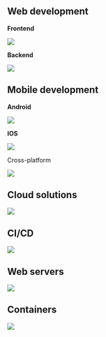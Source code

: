 <h2>Web development</h2>
<b>Frontend</b>
<p>
  <a href="https://skillicons.dev">
    <img src="https://skillicons.dev/icons?i=astro,react,nextjs" />
  </a>
</p>
<b>Backend</b>
<p>
  <a href="https://skillicons.dev">
    <img src="https://skillicons.dev/icons?i=nodejs,bun,typescript,mongodb,redis" />
  </a>
</p>

<h2>Mobile development</h2>
<b>Android</b>
<p>
  <a href="https://skillicons.dev">
    <img src="https://skillicons.dev/icons?i=kotlin,java" />
  </a>
</p>
<b>IOS</b>
<p>
  <a href="https://skillicons.dev">
    <img src="https://skillicons.dev/icons?i=swift" />
  </a>
</p>
Cross-platform
<p>
  <a href="https://skillicons.dev">
    <img src="https://skillicons.dev/icons?i=flutter" />
  </a>
</p>
<h2>Cloud solutions</h2>
<p>
  <a href="https://skillicons.dev">
    <img src="https://skillicons.dev/icons?i=aws,gcp,heroku" />
  </a>
</p>
<h2>CI/CD</h2>
<p>
  <a href="https://skillicons.dev">
    <img src="https://skillicons.dev/icons?i=jenkins" />
  </a>
</p>

<h2>Web servers</h2>
<p>
  <a href="https://skillicons.dev">
    <img src="https://skillicons.dev/icons?i=nginx" />
  </a>
</p>
<h2>Containers</h2>
<p>
  <a href="https://skillicons.dev">
    <img src="https://skillicons.dev/icons?i=docker" />
  </a>
</p>
